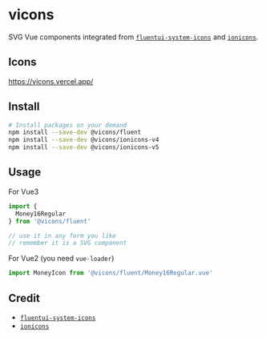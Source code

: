 # vicons
SVG Vue components integrated from [`fluentui-system-icons`](https://github.com/microsoft/fluentui-system-icons) and [`ionicons`](https://github.com/ionic-team/ionicons).

## Icons
https://vicons.vercel.app/

## Install
```bash
# Install packages on your demand
npm install --save-dev @vicons/fluent
npm install --save-dev @vicons/ionicons-v4
npm install --save-dev @vicons/ionicons-v5
```

## Usage
For Vue3
```js
import {
  Money16Regular
} from '@vicons/fluent'

// use it in any form you like
// remember it is a SVG component
```
For Vue2 (you need `vue-loader`)
```js
import MoneyIcon from '@vicons/fluent/Money16Regular.vue'
```

## Credit
- [`fluentui-system-icons`](https://github.com/microsoft/fluentui-system-icons)
- [`ionicons`](https://github.com/ionic-team/ionicons)